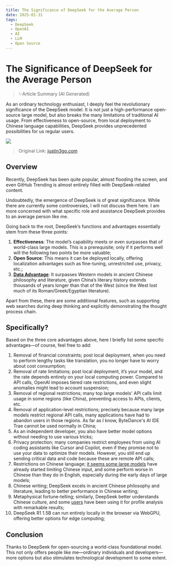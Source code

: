 ```yaml
---
title: The Significance of DeepSeek for the Average Person
date: 2025-01-31
tags: 
  - DeepSeek
  - OpenAI
  - AI
  - LLM
  - Open Source
---
```

# The Significance of DeepSeek for the Average Person

> ✨Article Summary (AI Generated)

<!-- DESC SEP -->

As an ordinary technology enthusiast, I deeply feel the revolutionary significance of the DeepSeek model. It is not just a high-performance open-source large model, but also breaks the many limitations of traditional AI usage. From effectiveness to open-source, from local deployment to Chinese language capabilities, DeepSeek provides unprecedented possibilities for us regular users.

<!-- DESC SEP -->

![](https://oss.justin3go.com/blogs/how-deepseek-matters-to-everyone-cover.png)

> Original Link: [justin3go.com](https://justin3go.com/posts/how-deepseek-matters-to-everyone)
## Overview

Recently, DeepSeek has been quite popular, almost flooding the screen, and even GitHub Trending is almost entirely filled with DeepSeek-related content.

Undoubtedly, the emergence of DeepSeek is of great significance. While there are currently some controversies, I will not discuss them here. I am more concerned with what specific role and assistance DeepSeek provides to an average person like me.

Going back to the root, DeepSeek’s functions and advantages essentially stem from these three points:

1. **Effectiveness**: The model’s capability meets or even surpasses that of world-class large models. This is a prerequisite; only if it performs well will the following two points be more valuable;
2. **Open Source**: This means it can be deployed locally, offering localization advantages such as fine-tuning, unrestricted use, privacy, etc.;
3. **[Data Advantage](https://x.com/DavidSHolz/status/1883222685741879722)**: It surpasses Western models in ancient Chinese philosophy and literature, given China’s literary history extends thousands of years longer than that of the West (since the West lost much of its Roman/Greek/Egyptian literature).

Apart from these, there are some additional features, such as supporting web searches during deep thinking and explicitly demonstrating the thought process chain.

## Specifically?

Based on the three core advantages above, here I briefly list some specific advantages—of course, feel free to add:

1. Removal of financial constraints; post local deployment, when you need to perform lengthy tasks like translation, you no longer have to worry about cost consumption;
2. Removal of rate limitations; post local deployment, it’s your model, and the rate depends entirely on your local computing power. Compared to API calls, OpenAI imposes tiered rate restrictions, and even slight anomalies might lead to account suspension;
3. Removal of regional restrictions; many top large models' API calls limit usage in some regions (like China), preventing access to APIs, clients, etc.
4. Removal of application-level restrictions; precisely because many large models restrict regional API calls, many applications have had to abandon users in those regions. As far as I know, ByteDance's AI IDE Trae cannot be used normally in China;
5. As an independent developer, you also have better model options without needing to use various tricks;
6. Privacy protection; many companies restrict employees from using AI coding assistants like Cursor and Copilot, even if they promise not to use your data to optimize their models. However, you still end up sending critical data and code because these are remote API calls;
7. Restrictions on Chinese language; [it seems some large models](https://x.com/Gorden_Sun/status/1884938028675944693) have already started limiting Chinese input, and some perform worse in Chinese than they do in English, especially during the early days of large models;
8. Chinese writing; DeepSeek excels in ancient Chinese philosophy and literature, leading to better performance in Chinese writing;
9. Metaphysical fortune-telling; similarly, DeepSeek better understands Chinese culture, and some [users](https://x.com/benshandebiao/status/1884466428792955154) have been using it for profile analysis with remarkable results;
10. DeepSeek R1 1.5B can run entirely locally in the browser via WebGPU, offering better options for edge computing;

## Conclusion

Thanks to DeepSeek for open-sourcing a world-class foundational model. This not only offers people like me—ordinary individuals and developers—more options but also stimulates technological development to some extent.
